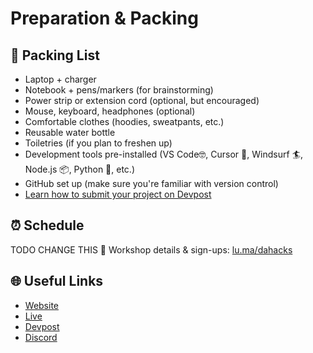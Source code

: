 # Preparation & Packing

## 🧳 Packing List
- Laptop + charger
- Notebook + pens/markers (for brainstorming)
- Power strip or extension cord (optional, but encouraged)
- Mouse, keyboard, headphones (optional)
- Comfortable clothes (hoodies, sweatpants, etc.)
- Reusable water bottle
- Toiletries (if you plan to freshen up)
- Development tools pre-installed (VS Code🤓, Cursor 🤖, Windsurf 🏄, Node.js 📦, Python 🐍, etc.)
- GitHub set up (make sure you're familiar with version control)
- [Learn how to submit your project on Devpost](https://www.youtube.com/watch?v=xDe95tBgVsg)

## ⏰ Schedule
TODO CHANGE THIS
📍 Workshop details & sign-ups: [lu.ma/dahacks](https://lu.ma/dahacks)

## 🌐 Useful Links
- [Website](https://deanzahacks.com)
- [Live](https://deanzahacks.com/live)
- [Devpost](https://dahacks4.devpost.com/)
- [Discord](https://discord.gg/46fcBdqTB8)
